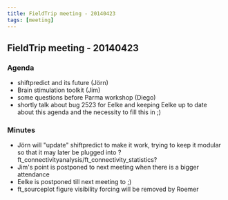 ```yaml
---
title: FieldTrip meeting - 20140423
tags: [meeting]
---
```


## FieldTrip meeting - 20140423

### Agenda

- shiftpredict and its future (Jörn)
- Brain stimulation toolkit (Jim)
- some questions before Parma workshop (Diego)
- shortly talk about bug 2523 for Eelke and keeping Eelke up to date about this agenda and the necessity to fill this in ;)

### Minutes

- Jörn will "update" shiftpredict to make it work, trying to keep it modular so that it may later be plugged into ?ft_connectivityanalysis/ft_connectivity_statistics?
- Jim's point is postponed to next meeting when there is a bigger attendance
- Eelke is postponed till next meeting to ;)
- ft_sourceplot figure visibility forcing will be removed by Roemer
